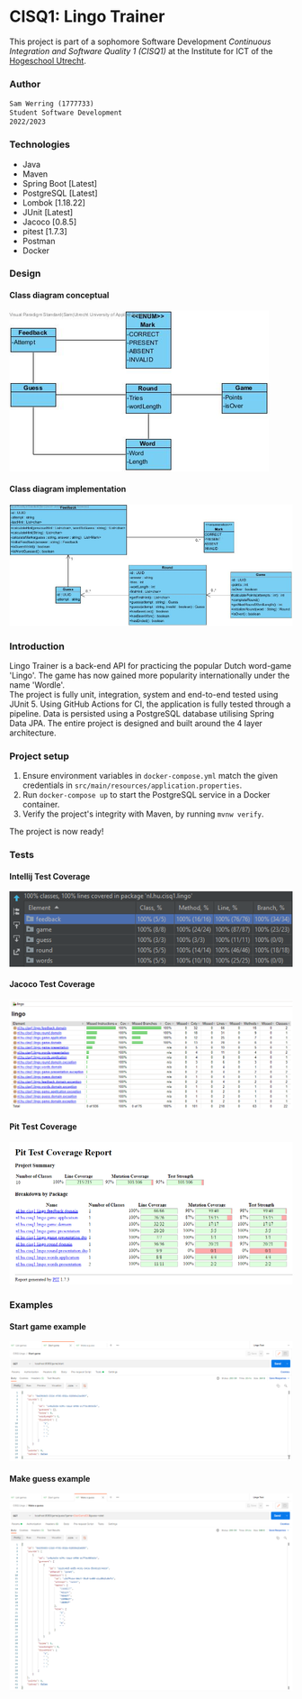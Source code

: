 # CISQ1: Lingo Trainer

This project is part of a sophomore Software Development 
*Continuous Integration and Software Quality 1 (CISQ1)* at the 
Institute for ICT of the [Hogeschool Utrecht](https://www.hu.nl/).

### Author
    Sam Werring (1777733)
    Student Software Development
    2022/2023
###
### Technologies
- Java
- Maven
- Spring Boot [Latest]
- PostgreSQL [Latest]
- Lombok [1.18.22]
- JUnit [Latest]
- Jacoco [0.8.5]
- pitest [1.7.3]
- Postman
- Docker
###
### Design
#### Class diagram conceptual
![Class Diagram Conceptual](documentation/diagrams/class_diagram/LingoTrainer_ClassDiagram.jpg)

#### Class diagram implementation  
![Class Diagram Impl](documentation/diagrams/class_diagram/LingoTrainer_ClassDiagram_Implementation.jpg)
###
### Introduction
Lingo Trainer is a back-end API for practicing the popular Dutch word-game 'Lingo'. The game has now gained more popularity internationally under the name 'Wordle'.  
The project is fully unit, integration, system and end-to-end tested using JUnit 5. Using GitHub Actions for CI, the application is fully tested through a pipeline.
Data is persisted using a PostgreSQL database utilising Spring Data JPA. The entire project is designed and built around the 4 layer architecture.
    
### Project setup
1. Ensure environment variables in `docker-compose.yml` match the given credentials in `src/main/resources/application.properties`.
2. Run `docker-compose up` to start the PostgreSQL service in a Docker container.  
3. Verify the project's integrity with Maven, by running `mvnw verify`.  

The project is now ready!

### Tests
#### Intellij Test Coverage  
![IntelliJ Test Coverage](documentation/images/Intellij_Test_Coverage.png)
#### Jacoco Test Coverage  
![Jacoco Test Coverage](documentation/images/Jacoco_Test_Coverage.png)
#### Pit Test Coverage  
![Pit Test Coverage](documentation/images/Pit_Test_Coverage.png)

### Examples
#### Start game example  
![Start Game Response Example](documentation/images/StartGame_Response_Example.png)

#### Make guess example  
![Guess Response Example](documentation/images/Guess_Response_Example.png)
